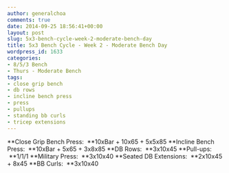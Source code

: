 ```yaml
---
author: generalchoa
comments: true
date: 2014-09-25 18:56:41+00:00
layout: post
slug: 5x3-bench-cycle-week-2-moderate-bench-day
title: 5x3 Bench Cycle - Week 2 - Moderate Bench Day
wordpress_id: 1633
categories:
- 8/5/3 Bench
- Thurs - Moderate Bench
tags:
- close grip bench
- db rows
- incline bench press
- press
- pullups
- standing bb curls
- tricep extensions
---
```


**Close Grip Bench Press:  **10xBar + 10x65 + 5x5x85
**Incline Bench Press:  **10xBar + 5x65 + 3x8x85
**DB Rows:  **3x10x45
**Pull-ups:  **1/1/1
**Military Press:  **3x10x40
**Seated DB Extensions:  **2x10x45 + 8x45
**BB Curls:  **3x10x40


